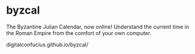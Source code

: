 # byzcal
The Byzantine Julian Calendar, now online! Understand the current time in the Roman Empire from the comfort of your own computer.

 digitalconfucius.github.io/byzcal/ 
